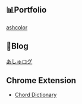 ## 📊Portfolio

[ashcolor](https://ashcolor.github.io)

## 📰Blog

[あしゅログ](https://blog.ashcolor.jp/)

## Chrome Extension

- [Chord Dictionary](https://chrome.google.com/webstore/detail/chord-dictionary/lnefagbhokamcaedbeopnhdabkcemkcf)
